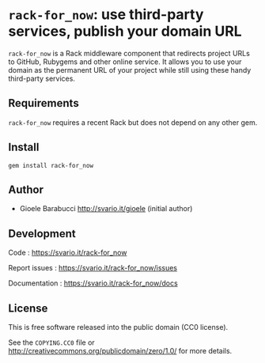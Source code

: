 `rack-for_now`: use third-party services, publish your domain URL
=================================================================

`rack-for_now` is a Rack middleware component that redirects project
URLs to GitHub, Rubygems and other online service. It allows you to use your
domain as the permanent URL of your project while still using these handy
third-party services.


Requirements
------------

`rack-for_now` requires a recent Rack but does not depend on any
other gem.


Install
-------

    gem install rack-for_now


Author
------

* Gioele Barabucci <http://svario.it/gioele> (initial author)


Development
-----------

Code
: <https://svario.it/rack-for_now>

Report issues
: <https://svario.it/rack-for_now/issues>

Documentation
: <https://svario.it/rack-for_now/docs>


License
-------

This is free software released into the public domain (CC0 license).

See the `COPYING.CC0` file or <http://creativecommons.org/publicdomain/zero/1.0/>
for more details.
